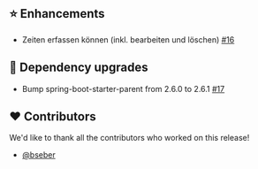 ## ⭐ Enhancements

- Zeiten erfassen können (inkl. bearbeiten und löschen) [#16](https://github.com/focus-shift/zeiterfassung/pull/16)

## 🔨 Dependency upgrades

- Bump spring-boot-starter-parent from 2.6.0 to 2.6.1 [#17](https://github.com/focus-shift/zeiterfassung/pull/17)

## ❤️ Contributors

We'd like to thank all the contributors who worked on this release!

- [@bseber](https://github.com/bseber)
